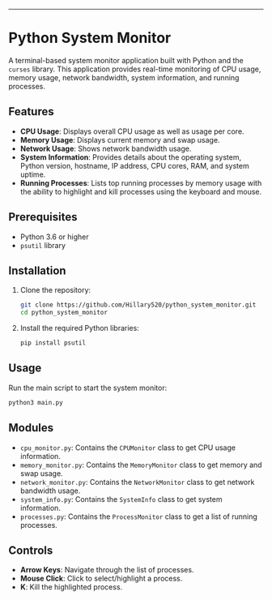 
---

# Python System Monitor

A terminal-based system monitor application built with Python and the `curses` library. This application provides real-time monitoring of CPU usage, memory usage, network bandwidth, system information, and running processes.

## Features

- **CPU Usage**: Displays overall CPU usage as well as usage per core.
- **Memory Usage**: Displays current memory and swap usage.
- **Network Usage**: Shows network bandwidth usage.
- **System Information**: Provides details about the operating system, Python version, hostname, IP address, CPU cores, RAM, and system uptime.
- **Running Processes**: Lists top running processes by memory usage with the ability to highlight and kill processes using the keyboard and mouse.

## Prerequisites

- Python 3.6 or higher
- `psutil` library

## Installation

1. Clone the repository:
    ```sh
    git clone https://github.com/Hillary520/python_system_monitor.git
    cd python_system_monitor
    ```

2. Install the required Python libraries:
    ```sh
    pip install psutil
    ```

## Usage

Run the main script to start the system monitor:
```sh
python3 main.py
```

## Modules

- `cpu_monitor.py`: Contains the `CPUMonitor` class to get CPU usage information.
- `memory_monitor.py`: Contains the `MemoryMonitor` class to get memory and swap usage.
- `network_monitor.py`: Contains the `NetworkMonitor` class to get network bandwidth usage.
- `system_info.py`: Contains the `SystemInfo` class to get system information.
- `processes.py`: Contains the `ProcessMonitor` class to get a list of running processes.

## Controls

- **Arrow Keys**: Navigate through the list of processes.
- **Mouse Click**: Click to select/highlight a process.
- **K**: Kill the highlighted process.


